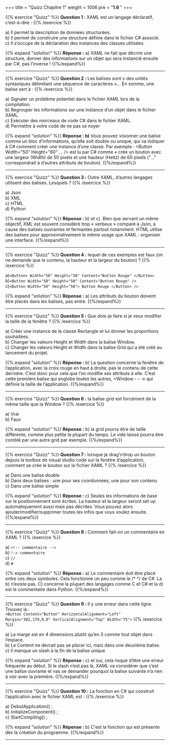 +++
title = "Quizz Chapitre 1"
weight = 1006
pre = "<b>1.6 </b>"
+++

{{% exercice "Quizz" %}}
**Question 1 :** XAML est un langage déclaratif, c’est-à-dire : 
{{% /exercice %}}

a)	Il permet la description de données structurées.  
b)	Il permet de construire une structure définie dans le fichier C# associé.  
c)	Il s’occupe de la déclaration des instances des classes utilisées.  

{{% expand "solution" %}}
**Réponse :** a) XAML ne fait que décrire une structure, donner des informations sur un objet qui sera instancié ensuite par C#, pas l’inverse !
{{%/expand%}}

---

{{% exercice "Quizz" %}}
**Question 2 :** Les balises sont « des unités syntaxiques délimitant une séquence de caractères »… En somme, une balise sert à : 
{{% /exercice %}}

a)	Signaler un problème potentiel dans le fichier XAML lors de la compilation.  
b)	Regrouper les informations sur une instance d’un objet dans le fichier XAML.  
c)	Exécuter des morceaux de code C# dans le fichier XAML.  
d)	Permettre à votre code de ne pas se noyer

{{% expand "solution" %}}
**Réponse : b)** Vous pouvez visionner une balise comme un bloc d’informations, qu’elle soit double ou unique, qui va indiquer à C# comment créer une instance d’une classe. Par exemple : <Button Width="50" Height="60" … /> est lu par C# comme « crée un bouton avec une largeur (Width) de 50 pixels et une hauteur (Heitz) de 60 pixels ("…" correspondrait à d’autres attributs de bouton).
{{%/expand%}}

---

{{% exercice "Quizz" %}}
**Question 3 :** Outre XAML, d’autres langages utilisent des balises. Lesquels ?
{{% /exercice %}}

a)	Json  
b)	XML  
c)	HTML  
d)	Python

{{% expand "solution" %}}
**Réponse :** b) et c). Bien que servant un même objectif, XML est souvent considéré trop « verbeux » comparé à Json, à cause des balises ouvrantes et fermantes partout notamment. HTML utilise des balises pour approximativement le même usage que XAML : organiser une interface. 
{{%/expand%}}

---

{{% exercice "Quizz" %}}
**Question 4 :** lequel de ces exemples est faux (on ne demande que le contenu, la hauteur et la largeur du bouton) ? 
{{% /exercice %}}

a)```<Button> Width="50" Height="50" Content="Button Rouge" </Button> ```  
b)```<Button Width="50" Height="50" Content="Button Rouge" /> ```  
c)```<Button Width="50" Height="50"> Button Rouge </Button> /> ```

{{% expand "solution" %}}
**Réponse :** a) Les attributs du bouton doivent être placés dans les balises, pas entre.
{{%/expand%}}

---

{{% exercice "Quizz" %}}
**Question 5 :** Que dois-je faire si je veux modifier la taille de la fenêtre ? 
{{% /exercice %}}

a)	Créer une instance de la classe Rectangle et lui donner les proportions souhaitées.  
b)	Changer les valeurs Height et Width dans la balise Window.  
c)	Changer les valeurs Height et Width dans la balise Grid qui a été créé au lancement du projet.

{{% expand "solution" %}}
**Réponse :** b) La question concerne la fenêtre de l’application, avec la croix rouge en haut à droite, pas le contenu de cette dernière. C’est donc pour cela que l’on modifie ses attributs à elle. C’est cette première balise qui englobe toutes les autres, <Window - - -> </Window> qui définie la taille de l’application.
{{%/expand%}}

---

{{% exercice "Quizz" %}}
**Question 6 :** la balise grid est forcément de la même taille que la Window ?
{{% /exercice %}}

a)	Vrai  
b)	Faux  

{{% expand "solution" %}}
**Réponse :**  b) la grid pourra être de taille différente, comme plus petite la plupart du temps. Le vide laissé pourra être comblé par une autre grid par exemple.
{{%/expand%}}

---

{{% exercice "Quizz" %}}
**Question 7 :** lorsque je drag’n’drop un bouton depuis la toolbox de visual studio code sur la fenêtre d’application, comment se crée le bouton sur le fichier XAML ? 
{{% /exercice %}}

a)	Dans une balise double  
b)	Dans deux balises : une pour ses coordonnées, une pour son contenu  
c)	Dans une balise simple  
 
{{% expand "solution" %}}
**Réponse :** c) Seules les informations de base sur le positionnement sont écrites. La hauteur et la largeur seront set up automatiquement aussi mais pas décrites. Vous pouvez alors ajouter/modifier/supprimer toutes les infos que vous voulez ensuite.
{{%/expand%}}

---

{{% exercice "Quizz" %}}
**Question 8 :** Comment fait-on un commentaire en XAML ?
{{% /exercice %}}

a)	``<!-- commentaire -->``  
b)	``!-> commentaire  ``  
c)	``//  ``  
d)	``#  ``

 
{{% expand "solution" %}}
**Réponse :** a) Le commentaire doit être placé entre ces deux symboles. Cela fonctionne un peu comme le /* */ de C#. La b) n’existe pas. C) concerne la plupart des langages comme C et C# et la d) est le commentaire dans Python.
{{%/expand%}}

---

{{% exercice "Quizz" %}}
**Question 9 :** Il y une erreur dans cette ligne. Trouvez là :  
``<Button Content="Button" HorizontalAlignment="Left" Margin="302,179,0,0" VerticalAlignment="Top" Width="75">``
{{% /exercice %}}

a)	La marge est en 4 dimensions plutôt qu’en 3 comme tout objet dans l’espace.  
b)	Le Content ne devrait pas se placer ici, mais dans une deuxième balise.  
c)	Il manque un slash à la fin de la balise unique

{{% expand "solution" %}}
**Réponse :**  c) et oui, cela risque d’être une erreur fréquente au début. Si le slash n’est pas là, XAML va considérer que c’est une balise ouvrante et vas se demander pourquoi la balise suivante n’a rien à voir avec la première.
{{%/expand%}}

---

{{% exercice "Quizz" %}}
**Question 10 :** La fonction en C# qui construit l’application avec le fichier XAML est : 
{{% /exercice %}}

a)	DebutApplication() ;  
b)	InitializeComponent() ;  
c)	StartCompiling() ;  

{{% expand "solution" %}}
**Réponse :**  b) C'est la fonction qui est présente dès la création du programme.
{{%/expand%}}

---